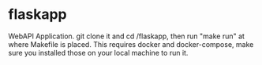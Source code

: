 # flaskapp
WebAPI Application.
git clone it and cd /flaskapp, then run "make run" at where Makefile is placed.
This requires docker and docker-compose, make sure you installed those on your local machine to run it.
